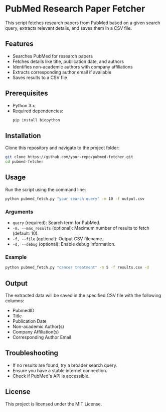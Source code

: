 # PubMed Research Paper Fetcher

This script fetches research papers from PubMed based on a given search query, extracts relevant details, and saves them in a CSV file.

## Features

- Searches PubMed for research papers
- Fetches details like title, publication date, and authors
- Identifies non-academic authors with company affiliations
- Extracts corresponding author email if available
- Saves results to a CSV file

## Prerequisites

- Python 3.x
- Required dependencies:
  ```sh
  pip install biopython
  ```

## Installation

Clone this repository and navigate to the project folder:

```sh
git clone https://github.com/your-repo/pubmed-fetcher.git
cd pubmed-fetcher
```

## Usage

Run the script using the command line:

```sh
python pubmed_fetch.py "your search query" -m 10 -f output.csv
```

### Arguments

- `query` (required): Search term for PubMed.
- `-m, --max_results` (optional): Maximum number of results to fetch (default: 10).
- `-f, --file` (optional): Output CSV filename.
- `-d, --debug` (optional): Enable debug information.

### Example

```sh
python pubmed_fetch.py "cancer treatment" -m 5 -f results.csv -d
```

## Output

The extracted data will be saved in the specified CSV file with the following columns:

- PubmedID
- Title
- Publication Date
- Non-academic Author(s)
- Company Affiliation(s)
- Corresponding Author Email

## Troubleshooting

- If no results are found, try a broader search query.
- Ensure you have a stable internet connection.
- Check if PubMed's API is accessible.

## License

This project is licensed under the MIT License.
